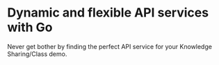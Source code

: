 # Dynamic and flexible API services with Go

Never get bother by finding the perfect API service for your Knowledge Sharing/Class demo.
